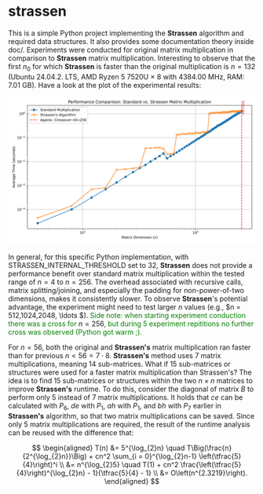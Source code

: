 # strassen
This is a simple Python project implementing the **Strassen** algorithm and required data structures. It also provides some documentation theory inside doc/. Experiments were conducted for original matrix multiplication in comparison to **Strassen** matrix multiplication. Interesting to observe that the first $n_0$ for which **Strassen** is faster than the original multiplication is $n = 132$ (Ubuntu 24.04.2. LTS, AMD Ryzen 5 7520U × 8 with 4384.00 MHz, RAM: 7.01 GB). Have a look at the plot of the experimental results:

![Performance Comparison: Standard vs. **Strassen** Matrix Multiplication](strassen_performance_comparison.svg)

In general, for this specific Python implementation, with STRASSEN_INTERNAL_THRESHOLD set to 32, **Strassen** does not provide a performance benefit over standard matrix multiplication within the tested range of $n = 4$ to $n = 256$. The overhead associated with recursive calls, matrix splitting/joining, and especially the padding for non-power-of-two dimensions, makes it consistently slower. To observe **Strassen**'s potential advantage, the experiment might need to test larger $n$ values (e.g., $n = 512,1024,2048, \ldots $). <span style="color: green;">Side note: when starting experiment conduction there was a cross for</span> $n = 256$<span style="color: green;">, but during 5 experiment repititions no further cross was observed (Python got warm ;).</span>

For $n = 56$, both the original and **Strassen's** matrix multiplication ran faster than for previous $n < 56 = 7 \cdot 8$. **Strassen's** method uses 7 matrix multiplications, meaning 14 sub-matrices. What if 15 sub-matrices or structures were used for a faster matrix multiplication than Strassen's? The idea is to find 15 sub-matrices or structures within the two $n \times n$ matrices to improve **Strassen's** runtime. To do this, consider the diagonal of matrix $B$ to perform only 5 instead of 7 matrix multiplications. It holds that $ce$ can be calculated with $P_6$, $de$ with $P_1$, $ah$ with $P_1$, and $bh$ with $P_7$ earlier in **Strassen's** algorithm, so that two matrix multiplications can be saved. Since only 5 matrix multiplications are required, the result of the runtime analysis can be reused with the difference that:

$$
\begin{aligned}
T(n) &= 5^{\log_{2}n} \quad T\Big(\frac{n}{2^{\log_{2}n}}\Big) + cn^2 \sum_{i = 0}^{\log_{2}n-1} \left(\tfrac{5}{4}\right)^i \\
&= n^{\log_{2}5} \quad T(1) + cn^2 \frac{\left(\tfrac{5}{4}\right)^{\log_{2}n} - 1}{\tfrac{5}{4} - 1} \\
&= O\left(n^{2.3219}\right).
\end{aligned}
$$